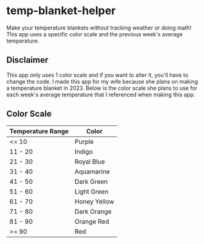 # temp-blanket-helper
Make your temperature blankets without tracking weather or doing math! 
This app uses a specific color scale and the previous week's average temperature.

## Disclaimer

This app only uses 1 color scale and if you want to alter it, you'll have to change the code. 
I made this app for my wife because she plans on making a temperature blanket in 2023. 
Below is the color scale she plans to use for each week's average temperature that I referenced when making this app.

## Color Scale

|Temperature Range|Color|
|-----------------|-----|
|<= 10|Purple|
|11 - 20|Indigo|
|21 - 30|Royal Blue|
|31 - 40|Aquamarine|
|41 - 50|Dark Green|
|51 - 60|Light Green|
|61 - 70|Honey Yellow|
|71 - 80|Dark Orange|
|81 - 90|Orange Red|
|>= 90|Red|